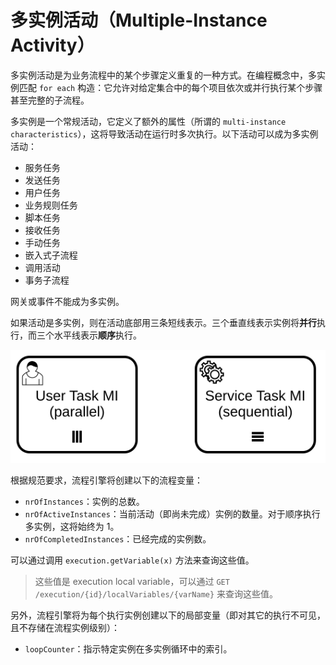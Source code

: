 # 多实例活动（Multiple-Instance Activity）

多实例活动是为业务流程中的某个步骤定义重复的一种方式。在编程概念中，多实例匹配 `for each` 构造：它允许对给定集合中的每个项目依次或并行执行某个步骤甚至完整的子流程。

多实例是一个常规活动，它定义了额外的属性（所谓的 `multi-instance characteristics`），这将导致活动在运行时多次执行。以下活动可以成为多实例活动：

- 服务任务
- 发送任务
- 用户任务
- 业务规则任务
- 脚本任务
- 接收任务
- 手动任务
- 嵌入式子流程
- 调用活动
- 事务子流程

网关或事件不能成为多实例。

如果活动是多实例，则在活动底部用三条短线表示。三个垂直线表示实例将**并行**执行，而三个水平线表示**顺序**执行。

![](imgs/multiple-instance-mark.svg)

根据规范要求，流程引擎将创建以下的流程变量：

- `nrOfInstances`：实例的总数。
- `nrOfActiveInstances`：当前活动（即尚未完成）实例的数量。对于顺序执行多实例，这将始终为 1。
- `nrOfCompletedInstances`：已经完成的实例数。

可以通过调用 `execution.getVariable(x)` 方法来查询这些值。

> 这些值是 execution local variable，可以通过 `GET /execution/{id}/localVariables/{varName}` 来查询这些值。

另外，流程引擎将为每个执行实例创建以下的局部变量（即对其它的执行不可见，且不存储在流程实例级别）：

- `loopCounter`：指示特定实例在多实例循环中的索引。

